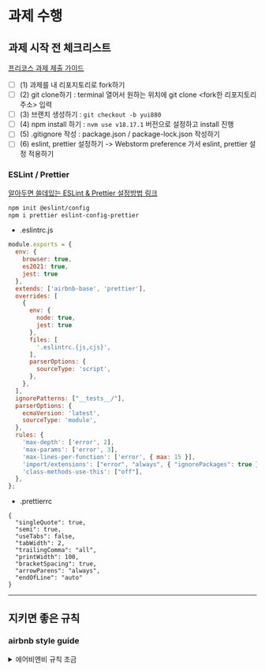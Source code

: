 # 과제 수행 

## 과제 시작 전 체크리스트
[프리코스 과제 제출 가이드](https://github.com/woowacourse/woowacourse-docs/tree/main/precourse)
- [ ] (1) 과제를 내 리포지토리로 fork하기 
- [ ] (2) git clone하기 : terminal 열어서 원하는 위치에 git clone <fork한 리포지토리 주소> 입력
- [ ] (3) 브랜치 생성하기 : `git checkout -b yui880`
- [ ] (4) npm install 하기 : `nvm use v18.17.1` 버전으로 설정하고 install 진행 
- [ ] (5) .gitignore 작성 : package.json / package-lock.json 작성하기 
- [ ] (6) eslint, prettier 설정하기 -> Webstorm preference 가서 eslint, prettier 설정 적용하기

### ESLint / Prettier
[알아두면 쓸데있는 ESLint & Prettier 설정방법 링크](https://velog.io/@2wndrhs/%EC%95%8C%EC%95%84%EB%91%90%EB%A9%B4-%EC%93%B8%EB%8D%B0%EC%9E%88%EB%8A%94-ESLint-Prettier-%EC%84%A4%EC%A0%95-%EB%B0%A9%EB%B2%95)

```bash
npm init @eslint/config
npm i prettier eslint-config-prettier
```

- .eslintrc.js
```js
module.exports = {
  env: {
    browser: true,
    es2021: true,
    jest: true
  },
  extends: ['airbnb-base', 'prettier'],
  overrides: [
    {
      env: {
        node: true,
        jest: true
      },
      files: [
        '.eslintrc.{js,cjs}',
      ],
      parserOptions: {
        sourceType: 'script',
      },
    },
  ],
  ignorePatterns: ["__tests__/"],
  parserOptions: {
    ecmaVersion: 'latest',
    sourceType: 'module',
  },
  rules: {
    'max-depth': ['error', 2],
    'max-params': ['error', 3],
    'max-lines-per-function': ['error', { max: 15 }],
    'import/extensions': ["error", "always", { "ignorePackages": true }],
    'class-methods-use-this': ["off"],
  },
};
```

- .prettierrc
```
{
  "singleQuote": true,
  "semi": true,
  "useTabs": false,
  "tabWidth": 2,
  "trailingComma": "all",
  "printWidth": 100,
  "bracketSpacing": true,
  "arrowParens": "always",
  "endOfLine": "auto"
}
```

--- 
## 지키면 좋은 규칙 
### airbnb style guide 

<details>
<summary>에어비엔비 규칙 조금</summary>



- 3.5 객체의 메서드는 단축 구문을 사용해서 선언하기
```js
// good
const atom = {
  value: 1,

  addValue(value) {
    return atom.value + value;
  },
};
```

- 5.1 / 5.2 객체, 배열의 구조 분해 할당 이용하기
    - 프로퍼티를 위한 임시 레퍼런스 작성을 줄일 수 있기 때문

```js
// best
function getFullName({ firstName, lastName }) {
  return `${firstName} ${lastName}`;
}

// good
const [first, second] = arr;
```

- 5.3 여러개의 값을 반환하는 경우 배열이 아닌 객체의 구조 분해 할당을 사용하기
    - 호출하는데서 코드를 수정하지 않고 새로운 프로퍼티를 추가하거나 순서를 변경할 수 있음
```js
// good
function processInput(input) {
  // then a miracle occurs
  return { left, right, top, bottom };
}

// the caller selects only the data they need
const { left, right } = processInput(input);
```

- 6.4 프로그램에서 문자열을 생성하는 경우 템플릿 리터럴 사용하기
    - 템플릿 리터럴은 문자열 보간 기능과 적절한 줄바꿈 기능을 갖는 간결한 구문으로, 가독성이 좋음
```js
// bad
function sayHi(name) {
  return ['How are you, ', name, '?'].join();
}

// good
function sayHi(name) {
  return `How are you, ${name}?`;
}
```

- 7.1 함수식보다 함수 선언을 이용하기
    - 화살표 함수도 함수 선언의 일종
    - 함수 선언은 함수 본체가 호이스팅 되지만, 함수식은 참조만 호이스팅됨
```js
// bad
const foo = function () {
};

// good
function foo() {
}
```

- 7.9 default 파라미터는 뒤쪽에 두기
```js
// bad
function handleThings(opts = {}, name) {
  // ...
}

// good
function handleThings(name, opts = {}) {
  // ...
}
```

- 11.1 iterators 대신 고차함수 사용하기
    - 고차 함수는 불변룰을 적용해서 변경된 새로운 배열을 반환하지만 iterator는 원본 값을 조작함
    - side effect를 고려하는 것보다 값을 반환하는 순수 함수를 다루는게 더 간단
```js
// bad
let sum = 0;
for (let num of numbers) {
  sum += num;
}

// best (use the functional force)
const sum = numbers.reduce((total, num) => total + num, 0);
```


</details>
